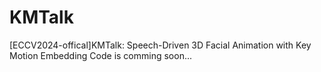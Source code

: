 # KMTalk
[ECCV2024-offical]KMTalk: Speech-Driven 3D Facial Animation with Key Motion Embedding
Code is comming soon...
